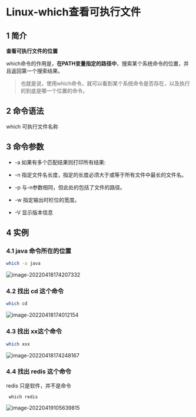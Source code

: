 # Linux-which查看可执行文件

## 1 简介

**查看可执行文件的位置**

which命令的作用是，**在PATH变量指定的路径中**，搜索某个系统命令的位置，并且返回第一个搜索结果。

> 也就是说，使用which命令，就可以看到某个系统命令是否存在，以及执行的到底是哪一个位置的命令。 

## 2 命令语法

which 可执行文件名称 

## 3 命令参数

- -a 如果有多个匹配结果则打印所有结果:
- -n 指定文件名长度，指定的长度必须大于或等于所有文件中最长的文件名。

- -p 与-n参数相同，但此处的包括了文件的路径。

- -w 指定输出时栏位的宽度。

- -V 显示版本信息

## 4 实例

### 4.1 java 命令所在的位置

```bash
which -a java
```

![image-20220418174207332](https://zszblog.oss-cn-beijing.aliyuncs.com/zszblog/image-20220418174207332.png)

### **4.2 找出 cd 这个命令**

```bash
which cd
```

![image-20220418174012154](https://zszblog.oss-cn-beijing.aliyuncs.com/zszblog/image-20220418174012154.png)

### 4.3 找出 xx这个命令

```bash
which xxx
```

![image-20220418174248167](https://zszblog.oss-cn-beijing.aliyuncs.com/zszblog/image-20220418174248167.png)

### 4.4 找出 redis 这个命令

redis 只是软件，并不是命令

```
 which redis
```

![image-20220419105639815](https://zszblog.oss-cn-beijing.aliyuncs.com/zszblog/image-20220419105639815.png)

### 